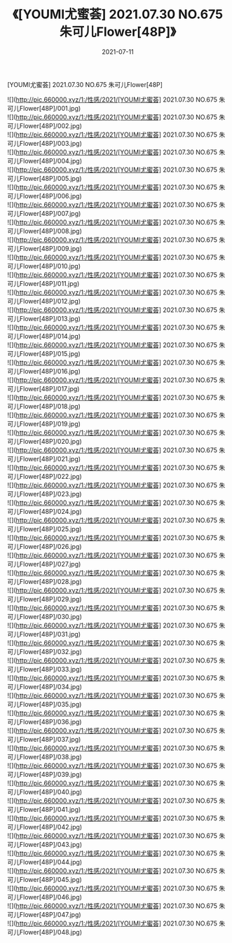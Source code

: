 ﻿---
layout: post
title:  《[YOUMI尤蜜荟] 2021.07.30 NO.675 朱可儿Flower[48P]》
date:   2021-07-11
img: http://pic.660000.xyz/1:/性感/2021/[YOUMI尤蜜荟] 2021.07.30 NO.675 朱可儿Flower[48P]/000.jpg
categories: [美女, 清纯, 唯美]
---

[YOUMI尤蜜荟] 2021.07.30 NO.675 朱可儿Flower[48P]

  ![](http://pic.660000.xyz/1:/性感/2021/[YOUMI尤蜜荟] 2021.07.30 NO.675 朱可儿Flower[48P]/001.jpg) <br> ![](http://pic.660000.xyz/1:/性感/2021/[YOUMI尤蜜荟] 2021.07.30 NO.675 朱可儿Flower[48P]/002.jpg) <br> ![](http://pic.660000.xyz/1:/性感/2021/[YOUMI尤蜜荟] 2021.07.30 NO.675 朱可儿Flower[48P]/003.jpg) <br> ![](http://pic.660000.xyz/1:/性感/2021/[YOUMI尤蜜荟] 2021.07.30 NO.675 朱可儿Flower[48P]/004.jpg) <br> ![](http://pic.660000.xyz/1:/性感/2021/[YOUMI尤蜜荟] 2021.07.30 NO.675 朱可儿Flower[48P]/005.jpg) <br> ![](http://pic.660000.xyz/1:/性感/2021/[YOUMI尤蜜荟] 2021.07.30 NO.675 朱可儿Flower[48P]/006.jpg) <br> ![](http://pic.660000.xyz/1:/性感/2021/[YOUMI尤蜜荟] 2021.07.30 NO.675 朱可儿Flower[48P]/007.jpg) <br> ![](http://pic.660000.xyz/1:/性感/2021/[YOUMI尤蜜荟] 2021.07.30 NO.675 朱可儿Flower[48P]/008.jpg) <br> ![](http://pic.660000.xyz/1:/性感/2021/[YOUMI尤蜜荟] 2021.07.30 NO.675 朱可儿Flower[48P]/009.jpg) <br> ![](http://pic.660000.xyz/1:/性感/2021/[YOUMI尤蜜荟] 2021.07.30 NO.675 朱可儿Flower[48P]/010.jpg) <br> ![](http://pic.660000.xyz/1:/性感/2021/[YOUMI尤蜜荟] 2021.07.30 NO.675 朱可儿Flower[48P]/011.jpg) <br> ![](http://pic.660000.xyz/1:/性感/2021/[YOUMI尤蜜荟] 2021.07.30 NO.675 朱可儿Flower[48P]/012.jpg) <br> ![](http://pic.660000.xyz/1:/性感/2021/[YOUMI尤蜜荟] 2021.07.30 NO.675 朱可儿Flower[48P]/013.jpg) <br> ![](http://pic.660000.xyz/1:/性感/2021/[YOUMI尤蜜荟] 2021.07.30 NO.675 朱可儿Flower[48P]/014.jpg) <br> ![](http://pic.660000.xyz/1:/性感/2021/[YOUMI尤蜜荟] 2021.07.30 NO.675 朱可儿Flower[48P]/015.jpg) <br> ![](http://pic.660000.xyz/1:/性感/2021/[YOUMI尤蜜荟] 2021.07.30 NO.675 朱可儿Flower[48P]/016.jpg) <br> ![](http://pic.660000.xyz/1:/性感/2021/[YOUMI尤蜜荟] 2021.07.30 NO.675 朱可儿Flower[48P]/017.jpg) <br> ![](http://pic.660000.xyz/1:/性感/2021/[YOUMI尤蜜荟] 2021.07.30 NO.675 朱可儿Flower[48P]/018.jpg) <br> ![](http://pic.660000.xyz/1:/性感/2021/[YOUMI尤蜜荟] 2021.07.30 NO.675 朱可儿Flower[48P]/019.jpg) <br> ![](http://pic.660000.xyz/1:/性感/2021/[YOUMI尤蜜荟] 2021.07.30 NO.675 朱可儿Flower[48P]/020.jpg) <br> ![](http://pic.660000.xyz/1:/性感/2021/[YOUMI尤蜜荟] 2021.07.30 NO.675 朱可儿Flower[48P]/021.jpg) <br> ![](http://pic.660000.xyz/1:/性感/2021/[YOUMI尤蜜荟] 2021.07.30 NO.675 朱可儿Flower[48P]/022.jpg) <br> ![](http://pic.660000.xyz/1:/性感/2021/[YOUMI尤蜜荟] 2021.07.30 NO.675 朱可儿Flower[48P]/023.jpg) <br> ![](http://pic.660000.xyz/1:/性感/2021/[YOUMI尤蜜荟] 2021.07.30 NO.675 朱可儿Flower[48P]/024.jpg) <br> ![](http://pic.660000.xyz/1:/性感/2021/[YOUMI尤蜜荟] 2021.07.30 NO.675 朱可儿Flower[48P]/025.jpg) <br> ![](http://pic.660000.xyz/1:/性感/2021/[YOUMI尤蜜荟] 2021.07.30 NO.675 朱可儿Flower[48P]/026.jpg) <br> ![](http://pic.660000.xyz/1:/性感/2021/[YOUMI尤蜜荟] 2021.07.30 NO.675 朱可儿Flower[48P]/027.jpg) <br> ![](http://pic.660000.xyz/1:/性感/2021/[YOUMI尤蜜荟] 2021.07.30 NO.675 朱可儿Flower[48P]/028.jpg) <br> ![](http://pic.660000.xyz/1:/性感/2021/[YOUMI尤蜜荟] 2021.07.30 NO.675 朱可儿Flower[48P]/029.jpg) <br> ![](http://pic.660000.xyz/1:/性感/2021/[YOUMI尤蜜荟] 2021.07.30 NO.675 朱可儿Flower[48P]/030.jpg) <br> ![](http://pic.660000.xyz/1:/性感/2021/[YOUMI尤蜜荟] 2021.07.30 NO.675 朱可儿Flower[48P]/031.jpg) <br> ![](http://pic.660000.xyz/1:/性感/2021/[YOUMI尤蜜荟] 2021.07.30 NO.675 朱可儿Flower[48P]/032.jpg) <br> ![](http://pic.660000.xyz/1:/性感/2021/[YOUMI尤蜜荟] 2021.07.30 NO.675 朱可儿Flower[48P]/033.jpg) <br> ![](http://pic.660000.xyz/1:/性感/2021/[YOUMI尤蜜荟] 2021.07.30 NO.675 朱可儿Flower[48P]/034.jpg) <br> ![](http://pic.660000.xyz/1:/性感/2021/[YOUMI尤蜜荟] 2021.07.30 NO.675 朱可儿Flower[48P]/035.jpg) <br> ![](http://pic.660000.xyz/1:/性感/2021/[YOUMI尤蜜荟] 2021.07.30 NO.675 朱可儿Flower[48P]/036.jpg) <br> ![](http://pic.660000.xyz/1:/性感/2021/[YOUMI尤蜜荟] 2021.07.30 NO.675 朱可儿Flower[48P]/037.jpg) <br> ![](http://pic.660000.xyz/1:/性感/2021/[YOUMI尤蜜荟] 2021.07.30 NO.675 朱可儿Flower[48P]/038.jpg) <br> ![](http://pic.660000.xyz/1:/性感/2021/[YOUMI尤蜜荟] 2021.07.30 NO.675 朱可儿Flower[48P]/039.jpg) <br> ![](http://pic.660000.xyz/1:/性感/2021/[YOUMI尤蜜荟] 2021.07.30 NO.675 朱可儿Flower[48P]/040.jpg) <br> ![](http://pic.660000.xyz/1:/性感/2021/[YOUMI尤蜜荟] 2021.07.30 NO.675 朱可儿Flower[48P]/041.jpg) <br> ![](http://pic.660000.xyz/1:/性感/2021/[YOUMI尤蜜荟] 2021.07.30 NO.675 朱可儿Flower[48P]/042.jpg) <br> ![](http://pic.660000.xyz/1:/性感/2021/[YOUMI尤蜜荟] 2021.07.30 NO.675 朱可儿Flower[48P]/043.jpg) <br> ![](http://pic.660000.xyz/1:/性感/2021/[YOUMI尤蜜荟] 2021.07.30 NO.675 朱可儿Flower[48P]/044.jpg) <br> ![](http://pic.660000.xyz/1:/性感/2021/[YOUMI尤蜜荟] 2021.07.30 NO.675 朱可儿Flower[48P]/045.jpg) <br> ![](http://pic.660000.xyz/1:/性感/2021/[YOUMI尤蜜荟] 2021.07.30 NO.675 朱可儿Flower[48P]/046.jpg) <br> ![](http://pic.660000.xyz/1:/性感/2021/[YOUMI尤蜜荟] 2021.07.30 NO.675 朱可儿Flower[48P]/047.jpg) <br> ![](http://pic.660000.xyz/1:/性感/2021/[YOUMI尤蜜荟] 2021.07.30 NO.675 朱可儿Flower[48P]/048.jpg) <br>